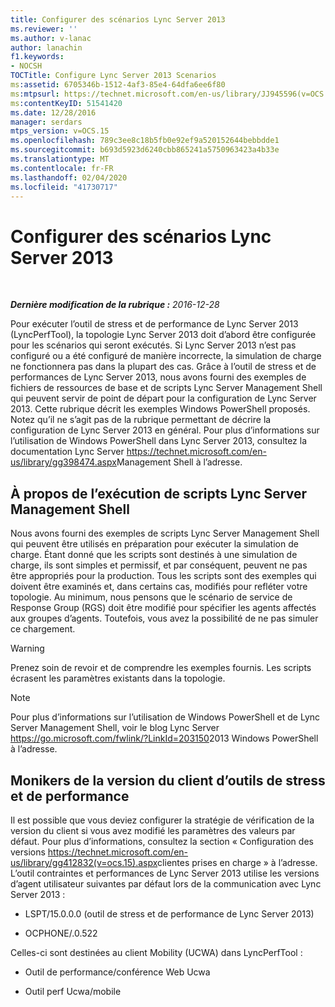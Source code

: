 ```yaml
---
title: Configurer des scénarios Lync Server 2013
ms.reviewer: ''
ms.author: v-lanac
author: lanachin
f1.keywords:
- NOCSH
TOCTitle: Configure Lync Server 2013 Scenarios
ms:assetid: 6705346b-1512-4af3-85e4-64dfa6ee6f80
ms:mtpsurl: https://technet.microsoft.com/en-us/library/JJ945596(v=OCS.15)
ms:contentKeyID: 51541420
ms.date: 12/28/2016
manager: serdars
mtps_version: v=OCS.15
ms.openlocfilehash: 789c3ee8c18b5fb0e92ef9a520152644bebbdde1
ms.sourcegitcommit: b693d5923d6240cbb865241a5750963423a4b33e
ms.translationtype: MT
ms.contentlocale: fr-FR
ms.lasthandoff: 02/04/2020
ms.locfileid: "41730717"
---
```

<div data-xmlns="http://www.w3.org/1999/xhtml">

<div class="topic" data-xmlns="http://www.w3.org/1999/xhtml" data-msxsl="urn:schemas-microsoft-com:xslt" data-cs="http://msdn.microsoft.com/en-us/">

<div data-asp="http://msdn2.microsoft.com/asp">

# <a name="configure-lync-server-2013-scenarios"></a>Configurer des scénarios Lync Server 2013

</div>

<div id="mainSection">

<div id="mainBody">

<span> </span>

_**Dernière modification de la rubrique :** 2016-12-28_

Pour exécuter l’outil de stress et de performance de Lync Server 2013 (LyncPerfTool), la topologie Lync Server 2013 doit d’abord être configurée pour les scénarios qui seront exécutés. Si Lync Server 2013 n’est pas configuré ou a été configuré de manière incorrecte, la simulation de charge ne fonctionnera pas dans la plupart des cas. Grâce à l’outil de stress et de performances de Lync Server 2013, nous avons fourni des exemples de fichiers de ressources de base et de scripts Lync Server Management Shell qui peuvent servir de point de départ pour la configuration de Lync Server 2013. Cette rubrique décrit les exemples Windows PowerShell proposés. Notez qu’il ne s’agit pas de la rubrique permettant de décrire la configuration de Lync Server 2013 en général. Pour plus d’informations sur l’utilisation de Windows PowerShell dans Lync Server 2013, consultez la documentation Lync Server <https://technet.microsoft.com/en-us/library/gg398474.aspx>Management Shell à l’adresse.

<div>

## <a name="about-running-lync-server-management-shell-scripts"></a>À propos de l’exécution de scripts Lync Server Management Shell

Nous avons fourni des exemples de scripts Lync Server Management Shell qui peuvent être utilisés en préparation pour exécuter la simulation de charge. Étant donné que les scripts sont destinés à une simulation de charge, ils sont simples et permissif, et par conséquent, peuvent ne pas être appropriés pour la production. Tous les scripts sont des exemples qui doivent être examinés et, dans certains cas, modifiés pour refléter votre topologie. Au minimum, nous pensons que le scénario de service de Response Group (RGS) doit être modifié pour spécifier les agents affectés aux groupes d’agents. Toutefois, vous avez la possibilité de ne pas simuler ce chargement.

<div>


> [!WARNING]  
> Prenez soin de revoir et de comprendre les exemples fournis. Les scripts écrasent les paramètres existants dans la topologie.



</div>

<div>


> [!NOTE]  
> Pour plus d’informations sur l’utilisation de Windows PowerShell et de Lync Server Management Shell, voir le blog Lync Server <A href="https://go.microsoft.com/fwlink/?linkid=203150">https://go.microsoft.com/fwlink/?LinkId=203150</A>2013 Windows PowerShell à l’adresse.



</div>

</div>

<div>

## <a name="stress-and-performance-tool-client-version-monikers"></a>Monikers de la version du client d’outils de stress et de performance

Il est possible que vous deviez configurer la stratégie de vérification de la version du client si vous avez modifié les paramètres des valeurs par défaut. Pour plus d’informations, consultez la section « Configuration des versions <https://technet.microsoft.com/en-us/library/gg412832(v=ocs.15).aspx>clientes prises en charge » à l’adresse. L’outil contraintes et performances de Lync Server 2013 utilise les versions d’agent utilisateur suivantes par défaut lors de la communication avec Lync Server 2013 :

  - LSPT/15.0.0.0 (outil de stress et de performance de Lync Server 2013)

  - OCPHONE/.0.522

Celles-ci sont destinées au client Mobility (UCWA) dans LyncPerfTool :

  - Outil de performance/conférence Web Ucwa

  - Outil perf Ucwa/mobile

</div>

</div>

<span> </span>

</div>

</div>

</div>

